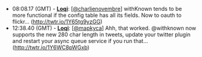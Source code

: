* <a id="08:08.17">08:08.17 (GMT)</a> - __[Loqi](https://github.com/Loqi)__: [<a href="https://twitter.com/charlienovembre">@charlienovembre</a>] withKnown tends to be more functional if the config table has all its fields. Now to oauth to flickr… (http://twtr.io/1Y65tg9yzGG)
* <a id="12:38.40">12:38.40 (GMT)</a> - __[Loqi](https://github.com/Loqi)__: [<a href="https://twitter.com/mapkyca">@mapkyca</a>] Ahh, that worked. @withknown now supports the new 280 char length in tweets, update your twitter plugin and restart your async queue service if you run that... (http://twtr.io/1Y6WC8pWGxb)
